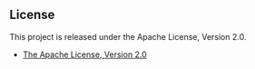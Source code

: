 ## License

This project is released under the Apache License, Version 2.0.

* [The Apache License, Version 2.0](http://www.apache.org/licenses/LICENSE-2.0)
